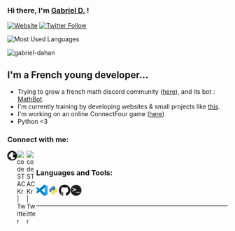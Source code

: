### Hi there, I'm [Gabriel D.][website] !

[![Website](https://img.shields.io/website?label=pages.gabrieldahan.me&style=for-the-badge&url=https%3A%2F%2Fgabrieldahan.me)][website]
[![Twitter Follow](https://img.shields.io/twitter/follow/TheGabDooSan?color=1DA1F2&logo=twitter&style=for-the-badge)](https://twitter.com/intent/follow?original_referer=https%3A%2F%2Fgithub.com%2Fgabriel-dahan&screen_name=TheGabDooSan)


![Most Used Languages](https://github-readme-stats.vercel.app/api/top-langs/?username=gabriel-dahan&layout=compact&langs_count=10)

<img src="https://github-readme-stats.vercel.app/api?username=gabriel-dahan&show_icons=true&theme=gotham" alt="gabriel-dahan" />

## I'm a French young developer...

- Trying to grow a french math discord community ([here](https://discord.gg/UDC5g2YmsY)), and its bot : [MathBot](https://github.com/gabriel-dahan/mathbot).
- I'm currently training by developing websites & small projects like [this](https://github.com/gabriel-dahan/py-gameoflife).
- I'm working on an online ConnectFour game ([here](https://github.com/gabriel-dahan/connect4-game))
- Python <3

### Connect with me:

[<img align="left" alt="codeSTACKr.com" width="22px" src="https://raw.githubusercontent.com/iconic/open-iconic/master/svg/globe.svg"/>][website]
[<img align="left" alt="codeSTACKr | Twitter" width="22px" src="https://cdn.jsdelivr.net/npm/simple-icons@v3/icons/twitter.svg" />](https://twitter.com/TheGabDooSan)
[<img align="left" alt="codeSTACKr | Twitter" width="22px" src="https://cdn.jsdelivr.net/npm/simple-icons@3.13.0/icons/discord.svg" />](https://discord.gg/UDC5g2YmsY)

<br />

### Languages and Tools:

<img align="left" alt="Visual Studio Code" width="26px" src="https://raw.githubusercontent.com/github/explore/80688e429a7d4ef2fca1e82350fe8e3517d3494d/topics/visual-studio-code/visual-studio-code.png" />

<img align="left" alt="Visual Studio Code" width="26px" src="https://raw.githubusercontent.com/github/explore/80688e429a7d4ef2fca1e82350fe8e3517d3494d/topics/python/python.png" />

<img align="left" alt="GitHub" width="26px" src="https://raw.githubusercontent.com/github/explore/78df643247d429f6cc873026c0622819ad797942/topics/github/github.png" />

<img align="left" alt="Terminal" width="26px" src="https://raw.githubusercontent.com/github/explore/80688e429a7d4ef2fca1e82350fe8e3517d3494d/topics/terminal/terminal.png" />

<br />
<br />

---

[website]: https://gabrieldahan.me/
